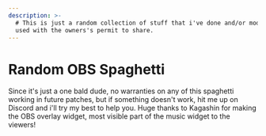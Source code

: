 ```yaml
---
description: >-
  # This is just a random collection of stuff that i've done and/or modified or
  used with the owners's permit to share.
---
```


# Random OBS Spaghetti

Since it's just a one bald dude, no warranties on any of this spaghetti working in future patches, but if something doesn't work, hit me up on Discord and i'll try my best to help you. Huge thanks to Kagashin for making the OBS overlay widget, most visible part of the music widget to the viewers!
